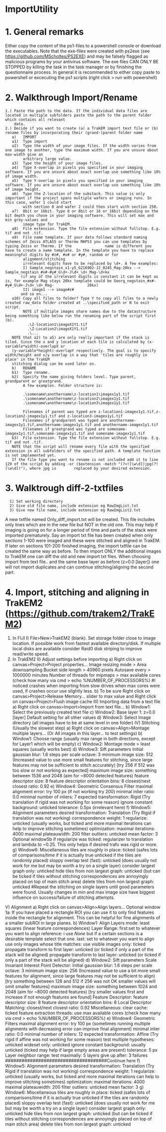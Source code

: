# ImportUtility
# 1. General remarks

Either copy the content of the ps1-files to a powershell console or download the executables.
Note that the exe-files were created with ps2exe (see https://github.com/MScholtes/PS2EXE) and may be falsely flagged as malicious programs by your antivirus software.
The exe files CAN ONLY BE STOPPED by killing the task in the task manager or by finishing the questionnaire process. In general it is recommended to either copy paste to powershell or excecuting the ps1 scripts (right click > run with powershell)


# 2. Walkthrough Import/Rename
    1.) Paste the path to the data. If the individual data files are located in multiple subfolders paste the path to the parent folder which contains all relevant     
        data.
    2.) Decide if you want to create (a) a TrakEM import text file or (b) rename files by incorporating their (grand-)parent folder name
       a)   IMPORT 
       a1)  Type import
       a2)  Type the width of your image files. If the width varies from one image to another, type the maximum width. If you are unsure about max-width give an
            arbitrary large value.
       a3)  Type the height of your image files. 
       a4)  Type X-overlap in pixels you specified in your imaging software. If you are unsure about exact overlap use something like 10% of image width.
       a5)  Type Y-overlap in pixels you specified in your imaging software. If you are unsure about exact overlap use something like 10% of image height.
       a6)  Type the Z-location of the substack. This value is only important if the project spans multiple wafers or imaging runs. In this case, wafer 1 could start
            with section 0 and wafer 2 could then start with section 250.
       a7)  8bit or 16bit. Type 8 or 8bit or 16 or 16bit depending on the bit depth you chose in your imaging software. This will set max and min grey-values and 
            image type for TrakEM.
       a8)  File extension. Type the file extension without fullstop. E.g. tif and not .tif.
       a9)  File name template. If your data follows standard naming schemes of Zeiss ATLAS5 or Thermo MAPS3 you can use templates by typing Zeiss or Thermo. If the               name is different you have to create a name template. In the template you have to replace meaningful digits by #z#, #x# or #y#, random or for   
            alignment/stitching
            irrelevant digits have to be replaced by \d+. A few examples:
            I) Sample_negstain_x1-y5_G216902-J2_0245_Mag-20kx --> Sample_negstain_#x#-#y#_G\d+-J\d+_\d+_Mag-\d+kx
           (if any of the irrelevant digits is constant it can be kept as is, for example Mag stays 20kx template could be Georg_negstain_#x#-#y#_G\d+-J\d+_\d+_Mag-               20kx)
            II) image1 --> image#z#
           and so on...
       a10) Copy all files to folder? Type Y to copy all files to a newly created raw_data folder created at ..\specified_path or N to exit script.
            NOTE if multiple images share names due to the datastructure being something like below run the renaming part of the script first (b).
              .\Z-location1\imageX1Y1.tif
              .\Z-Location2\imageX1Y1.tif
              .\...
       NOTE that a2) to a5) are only really important if the stack is tiled. Since the x and y location of each tile is calculated by (x-variable*width)-overlapX or 
       (y-variable*height)-overlapY respectively. The goal is to specify width/height and x/y overlap in a way that 'tiles are roughly in place' in the TrakEM 
       stitching dialog can be used later on.
       b)   RENAME
       b1)  Type rename.
       b2)  Specify the name giving folders level. Type parent, grandparent or greatgrand.
            A few examples. Folder structure is:
            
            .\somename\anothername\z-location1\imagex1y1.tif
            .\somename\anothername\z-location2\imagex1y1.tif
            .\somename\anothername\z-location3\imagex1y1.tif
            
            Filenames if parent was typed are z-location1-imagex1y1.tif,z-location2-imagex1y1.tif and z-location3-imagex1y1.tif
            Filenames if grandparent was typed are anothername-imagex1y1.tif,anothername-imagex1y1.tif and anothername-imagex1y1.tif
            Filenames if greatgrand was typed are somename-imagex1y1.tif,somename-imagex1y1.tif and somename-imagex1y1.tif
       b3)  File extension. Type the file extension without fullstop. E.g. tif and not .tif.
       NOTE that the script will rename every file with the specified extension in all subfolders of the specified path. A template function is not implemented yet.
       If the file type you want to rename is not included add it to line 129 of the script by adding -or ($extension -match "(?<![\w\d])jpg(?![\w\d])"), where jpg is        replaced by your desired extension.
       
 # 3. Walktrough diff-2-txtfiles
      1) Set working directory
      2) Give old file name, include extension eg RawImgList.txt
      3) Give new file name, include extension eg RawImgList2.txt
A new txtfile named Only_diff_import.txt will be created. This file includes only lines which are in the new file but NOT in the old one. This may help if imaging is going on for a longer period of time and parts of the stack were imported prematurely. Say an import txt file has been created when only sections 1-100 were imaged and these were stitched and aligned in TrakEM. If later on sections 101-200 finished imaging, the import txtfile can be created the same way as before. To then import ONLY the additional images to TrakEM one can diff the old and new import txt files. When choosing import from text file.. and the same base layer as before (z=0.0 [layer]) one will not import duplicates and can continue stitching/aligning the second part.


# 4. Import, stitching and aligning in TrakEM2 (https://github.com/trakem2/TrakEM2)
1) In FIJI
  I) File>New>TrakEM2 (blank). Set storage folder close to image location. If possible work from fastest available directory/disk. If multiple local disks are available consider Raid0 disk striping to improve read/write speed.
2) In TrakEM2
  II) Adjust settings before importing
    a) Right click on canvas>Project>Project properties...
      Image resizing mode > Area downsampling
      Bucket side length > 40960 pixels
      Autosave every > 1000000 minutes
      Number of threads for mipmaps > max available cores (check how many via cmd > echo %NUMBER_OF_PROCESSORS%)
    #I noticed crashes when importing from slow drives when max cores were used, if crashes occur use slightly less.
    b) To be sure Right click on canvas>Project>Release Memory... slider to max value
       and Right click on canvas>Project>Flush image cache
  III) Importing data from a text file
    a) Right click on canvas>Import>Import from text file...
    b) Window1: Select the previously created text file
    c) Window2: Base layer 1: z=0.0 [layer]
                Default setting for all other values
    d) Window3: Select Image directory (all images have to be at same level in one folder)
  IV) Stitching (Usually the slowest step)
    a) Right click on canvas>Align>Montage multiple layers... (Or All images in this layer... to test settings)
    b) Window1: Choose range (usually max range in both directions, except for Layer1 which will be empty)
    c) Window2: Montage mode > least squares (usually works best)
    d) Window3: Sift parameters
                Initial gaussian blur: 1.6
                steps per scale octave: 3
                minimum image size: 512 (Increased value to use more small features for stitching, since large features may not be sufficient to stitch accurately)
                                    [try 256 if 512 was too slow or not working as expected]
                maximum image size: something between 1536 and 2048 (aim for ~8000 detected features)
                feature descriptor size: 8
                feature descriptor orientation bins: 8
                closest/next closest ratio: 0.92
    e) Window4: Geometric Consensus Filter
                maximal alignment error: try 100 px (if not working try 200)
                minimal inlier ratio: 0.0
                minimal number of inliers: 7
                expected transformation: Rigid (Try translation if rigid was not working for some reason)
                ignore constant background: unticked
                tolerance: 0.5px (irrelevant here)
    f) Window5: Alignment parameters
                desired transformation: Translation (Try Rigid if translation was not working)
                correspondence weight: 1
                regularize: unticked (usually works, but ticked and more maximal iterations can help to improve stitching sometimes)
                optimization:
                  maximal iterations: 4000
                maximal plateauwidth: 200
                filter outliers: unticked
                  mean factor: 3
                        Optional window5b if regularize was ticked: regularizer to translation and lambda to ~0.25. This only helps if desired trafo was rigid or                               more.
    g) Window6: Miscellaneous
                tiles are roughly in place: ticked (safes lots of comparisons/time if it is actually true unticked if the tiles are randomly placed)
                sloppy overlap test (fast): unticked (does usually not work for me but may be worth a try on a single layer)
                consider largest graph only: unticked
                hide tiles from non largest graph: unticked (but can be ticked if tiles without stitching correspondences are annoyingly placed on top of main stitch                   area)
                delete tiles from non largest graph: unticked
#Repeat the stitching on single layers until good parameters were found. Usually changes in min and max image size have biggest influence on success/failure of     stitching attempts.

V) Alignment
    a) Right click on canvas>Align>Align layers...
      Optional window 1a: If you have placed a rectangle ROI you can use it to only find features inside the rectangle for alignment. This can be helpful for fine             alignments of a smaller subROI in large planes.
    b) Window1: Align Layers 
                mode: least squares (linear feature correspondences)
               Layer Range:
                first:set to whatever you want to align
                reference: i use *None* but if a certain sections is a desirable template select that one.
                last: set to whatever you want to align
                use only images whose title matches:
                use visible images only: ticked
                propagate transform to first layer: unticked (or ticked if only a part of the stack will be aligned)
                propagate transform to last layer: unticked (or ticked if only a part of the stack will be aligned)
    d) Window2: Sift parameters
              Scale Invariant Interest Point Detector:
                Initial gaussian blur: 1.6
                steps per scale octave: 3
                minimum image size: 256 (Increased value to use a bit more small features for alignment, since large features may not be sufficient to align)
                                   [try something between 128 and 512 if 256 was not OK smaller values will omit smaller features]
                maximum image size: something between 1024 and 2048 (aim for ~8000 detected features)
                                   [try smaller values first and increase if not enough features are found]
              Feature Descriptor:
                feature descriptor size: 8
                feature descriptor orientation bins: 8
              Local Descriptor Matching:
                closest/next closest ratio: 0.92
              Miscellaneous:
                clear cache: ticked
                feature extraction threads: use max available cores (check how many via cmd > echo %NUMBER_OF_PROCESSORS%)
    e) Window4: Geometric Filters
                maximal alignment error: try 100 px (sometimes running multiple alignments with decreasing error can improve final alignment)
                minimal inlier ratio: 0.0
                minimal number of inliers: 12
                expected transformation: Affine (Try rigid if affine was not working for some reason)
                test multiple hypotheses: unticked
                wideset only: unticked
                ignore constant background: usually unticked (ticked may help if large empty areas are present)
                  tolerance: 5 px
              Layer neighbor range:
                test maximally: 5 layers
                give up after: 3 failures
                #####################################Continue here
    f) Window5: Alignment parameters
                desired transformation: Translation (Try Rigid if translation was not working)
                correspondence weight: 1
                regularize: unticked (usually works, but ticked and more maximal iterations can help to improve stitching sometimes)
                optimization:
                  maximal iterations: 4000
                maximal plateauwidth: 200
                filter outliers: unticked
                  mean factor: 3
    g) Window6: Miscellaneous
                tiles are roughly in place: ticked (safes lots of comparisons/time if it is actually true unticked if the tiles are randomly placed)
                sloppy overlap test (fast): unticked (does usually not work for me but may be worth a try on a single layer)
                consider largest graph only: unticked
                hide tiles from non largest graph: unticked (but can be ticked if tiles without stitching correspondences are annoyingly placed on top of main stitch                   area)
                delete tiles from non largest graph: unticked
    
    
    
    
      
 

